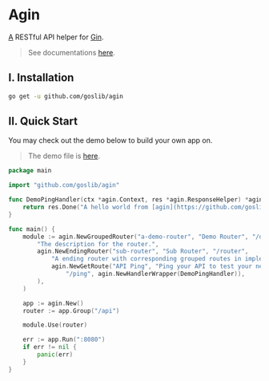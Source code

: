 # Agin

<!-- > 2020-11-23T04:39:24+08:00 -->

[A](http://github.com/goslib/agin) RESTful API helper for [Gin](https://github.com/gin-gonic/gin).

> See documentations [here](https://github.com/goslib/rest).


## I. Installation

```bash
go get -u github.com/goslib/agin
```


## II. Quick Start

You may check out the demo below to build your own app on.

> The demo file is [here](https://github.com/goslib/demos/blob/main/agin-main.go).

```go
package main

import "github.com/goslib/agin"

func DemoPingHandler(ctx *agin.Context, res *agin.ResponseHelper) *agin.ResponseBundle {
	return res.Done("A hello world from [agin](https://github.com/goslib/agin)!")
}

func main() {
	module := agin.NewGroupedRouter("a-demo-router", "Demo Router", "/demo",
		"The description for the router.",
		agin.NewEndingRouter("sub-router", "Sub Router", "/router",
			"A ending router with corresponding grouped routes in implemented methods.",
			agin.NewGetRoute("API Ping", "Ping your API to test your network connecting.",
				"/ping", agin.NewHandlerWrapper(DemoPingHandler)),
		),
	)

	app := agin.New()
	router := app.Group("/api")

	module.Use(router)

	err := app.Run(":8080")
	if err != nil {
		panic(err)
	}
}
```

